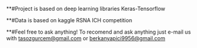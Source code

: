 **#Project is based on deep learning libraries Keras-Tensorflow

**#Data is based on kaggle RSNA ICH competition

**#Feel free to ask anything! To recomend and ask anything just e-mail us with tasozgurcem@gmail.com or berkanyapici9956@gmail.com

